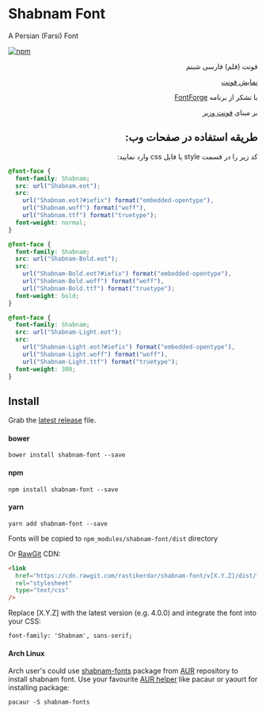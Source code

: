 <h1 id="shabnam-font">Shabnam Font</h1>
<p>A Persian (Farsi) Font</p>

[![npm](https://img.shields.io/npm/v/shabnam-font.svg)](https://www.npmjs.com/package/shabnam-font)

<p dir="rtl">فونت (قلم) فارسی شبنم</p>
<p dir="rtl"><a href="http://rastikerdar.github.io/shabnam-font/">نمایش فونت</a></p>
<p dir="rtl">با تشکر از برنامه <a href="https://fontforge.github.io">FontForge</a></p>
<p dir="rtl">بر مبنای <a href="http://rastikerdar.github.io/vazir-font/" dir="rtl">فونت وزیر</a></p>
<h2 id="-" dir="rtl">طریقه استفاده در صفحات وب:</h2>

<p dir="rtl">
کد زیر را در قسمت style یا فایل css وارد نمایید:
</p>

```css
@font-face {
  font-family: Shabnam;
  src: url("Shabnam.eot");
  src:
    url("Shabnam.eot?#iefix") format("embedded-opentype"),
    url("Shabnam.woff") format("woff"),
    url("Shabnam.ttf") format("truetype");
  font-weight: normal;
}

@font-face {
  font-family: Shabnam;
  src: url("Shabnam-Bold.eot");
  src:
    url("Shabnam-Bold.eot?#iefix") format("embedded-opentype"),
    url("Shabnam-Bold.woff") format("woff"),
    url("Shabnam-Bold.ttf") format("truetype");
  font-weight: bold;
}

@font-face {
  font-family: Shabnam;
  src: url("Shabnam-Light.eot");
  src:
    url("Shabnam-Light.eot?#iefix") format("embedded-opentype"),
    url("Shabnam-Light.woff") format("woff"),
    url("Shabnam-Light.ttf") format("truetype");
  font-weight: 300;
}
```

## Install

Grab the [latest release](https://github.com/rastikerdar/shabnam-font/releases/latest) file.

#### bower

```
bower install shabnam-font --save
```

#### npm

```
npm install shabnam-font --save
```

#### yarn

```
yarn add shabnam-font --save
```

Fonts will be copied to `npm_modules/shabnam-font/dist` directory

Or [RawGit](https://rawgit.com) CDN:

```html
<link
  href="https://cdn.rawgit.com/rastikerdar/shabnam-font/v[X.Y.Z]/dist/font-face.css"
  rel="stylesheet"
  type="text/css"
/>
```

Replace [X.Y.Z] with the latest version (e.g. 4.0.0) and integrate the font into your CSS:

```
font-family: 'Shabnam', sans-serif;
```

#### Arch Linux

Arch user's could use [shabnam-fonts](https://aur.archlinux.org/packages/shabnam-fonts/) package from [AUR](https://aur.archlinux.org/) repository to install shabnam font. Use your favourite [AUR helper](https://wiki.archlinux.org/index.php/AUR_helpers) like pacaur or yaourt for installing package:

```shell
pacaur -S shabnam-fonts
```
